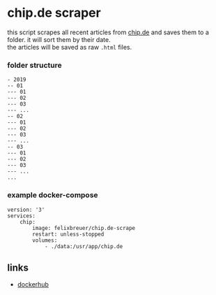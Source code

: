 # chip.de scraper

this script scrapes all recent articles from [chip.de](www.chip.de) and saves them to a folder. it will sort them by their date.  
the articles will be saved as raw `.html` files.

### folder structure

```
- 2019
-- 01
--- 01
--- 02
--- 03
--- ...
-- 02
--- 01
--- 02
--- 03
--- ...
-- 03
--- 01
--- 02
--- 03
--- ...
...

```

### example docker-compose

```docker-compose
version: '3'
services:
	chip:
		image: felixbreuer/chip.de-scrape
		restart: unless-stopped
		volumes:
			- ./data:/usr/app/chip.de
```

## links

- [dockerhub](https://hub.docker.com/repository/docker/felixbreuer/chip.de-scrape)
